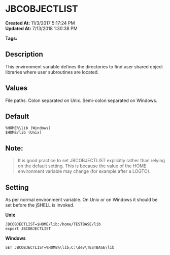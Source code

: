 # JBCOBJECTLIST

**Created At:** 11/3/2017 5:17:24 PM  
**Updated At:** 7/13/2018 1:30:38 PM  

**Tags:**
<badge text='environment variables' vertical='middle' />

## Description

This environment variable defines the directories to find user shared object libraries where user subroutines are located.

## 


## Values

File paths. Colon separated on Unix. Semi-colon separated on Windows.

## 


## Default

```
%HOME%\lib (Windows)
$HOME/lib (Unix)
```

## 


## Note:


> It is good practice to set JBCOBJECTLIST explicitly rather than relying on the default setting. This is because the value of the HOME environment variable may change (for example after a LOGTO).


## 


## Setting

As per normal environment variable. On Unix or on Windows it should be set before the jSHELL is invoked.

**Unix**

```
JBCOBJECTLIST=$HOME/lib:/home/TESTBASE/lib
export JBCOBJECTLIST
```



**Windows**

```
SET JBCOBJECTLIST=%HOME%\lib;C:\dev\TESTBASE\lib
```

